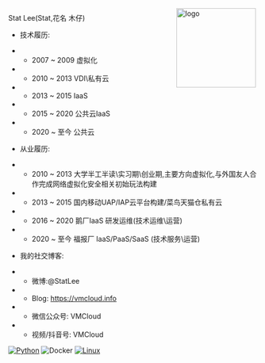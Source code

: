 <img src="https://github-readme-stats.vercel.app/api?username=statlee&show_icons=true" alt="logo" height="160" align="right" style="margin: 5px; margin-bottom: 20px;" />

Stat Lee(Stat,花名 木仔)

- 技术履历:
- - 2007 ~ 2009 虚拟化
- - 2010 ~ 2013 VDI\私有云
- - 2013 ~ 2015 IaaS
- - 2015 ~ 2020 公共云IaaS
- - 2020 ~ 至今 公共云
    
- 从业履历:
- - 2010 ~ 2013 大学半工半读\实习期\创业期,主要方向虚拟化,与外国友人合作完成网络虚拟化安全相关初始玩法构建
- - 2013 ~ 2015 国内移动UAP/IAP云平台构建/菜鸟天猫仓私有云
- - 2016 ~ 2020 鹅厂IaaS 研发运维(技术运维\运营)
- - 2020 ~ 至今 福报厂 IaaS/PaaS/SaaS (技术服务\运营)

- 我的社交博客:
- - 微博:@StatLee
- - Blog: https://vmcloud.info
- - 微信公众号: VMCloud
- - 视频/抖音号: VMCloud

[![Python](https://img.shields.io/badge/-Python-3776AB?style=flat-square&logo=python&logoColor=ffffff)](https://www.python.org/)
![Docker](https://img.shields.io/badge/Docker-2496ED?style=flat-square&logo=docker&logoColor=ffffff)
[![Linux](https://img.shields.io/badge/-Linux-333333?style=flat-square&logo=linux&logoColor=white)](https://www.linuxfoundation.org/)

